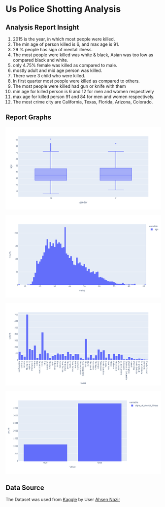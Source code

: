 # Us Police Shotting Analysis

## Analysis Report Insight

1. 2015 is the year, in which most people were killed.
2. The min age of person killed is 6, and max age is 91.
3. 29 % people has sign of mental illness.
4. The most people were killed was white & black, Asian was too low as compared black and white.
5. only 4.75% female was killed as compared to male.
6. mostly adult and mid age person was killed.
7. There were 3 child who were killed.
8. In first quarter most people were killed as compared to others.
9. The most people were killed had gun or knife with them
10. min age for killed person is 6 and 12 for men and women respectively
11. max age for killed person 91 and 84 for men and women respectively.
12. The most crime city are California, Texas, Florida, Arizona, Colorado.

## Report Graphs

![graph1](graphs/newplot.png)

![graph3](graphs/newplot%20(3).png)

![graph3](graphs/newplot%20(2).png)

![graph4](graphs/newplot%20(11).png)

## Data Source

The Dataset was used from [Kaggle](https://www.kaggle.com/ahsen1330/us-police-shootings) by User [Ahsen Nazir](https://www.kaggle.com/ahsen1330)
